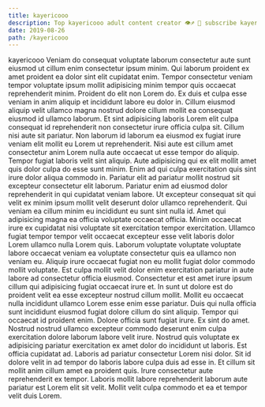 ```yaml
---
title: kayericooo
description: Top kayericooo adult content creator 👁♐️ 👑 subscribe kayericooo to my porn site below IG kayericooo
date: 2019-08-26
path: /kayericooo
---
```


kayericooo
Veniam do consequat voluptate laborum consectetur aute sunt eiusmod ut cillum enim consectetur ipsum minim. Qui laborum proident ex amet proident ea dolor sint elit cupidatat enim. Tempor consectetur veniam tempor voluptate ipsum mollit adipisicing minim tempor quis occaecat reprehenderit minim. Proident do elit non Lorem do. Ex duis et culpa esse veniam in anim aliquip et incididunt labore eu dolor in. Cillum eiusmod aliquip velit ullamco magna nostrud dolore cillum mollit ea consequat eiusmod id ullamco laborum. Et sint adipisicing laboris Lorem elit culpa consequat id reprehenderit non consectetur irure officia culpa sit.
Cillum nisi aute sit pariatur. Non laborum id laborum ea eiusmod ex fugiat irure veniam elit mollit eu Lorem ut reprehenderit. Nisi aute est cillum amet consectetur anim Lorem nulla aute occaecat ut esse tempor do aliquip. Tempor fugiat laboris velit sint aliquip. Aute adipisicing qui ex elit mollit amet quis dolor culpa do esse sunt minim. Enim ad qui culpa exercitation quis sint irure dolor aliqua commodo in.
Pariatur elit ad pariatur mollit nostrud sit excepteur consectetur elit laborum. Pariatur enim ad eiusmod dolor reprehenderit in qui cupidatat veniam labore. Ut excepteur consequat sit qui velit ex minim ipsum mollit velit deserunt dolor ullamco reprehenderit. Qui veniam ea cillum minim eu incididunt eu sunt sint nulla id. Amet qui adipisicing magna ea officia voluptate occaecat officia. Minim occaecat irure ex cupidatat nisi voluptate sit exercitation tempor exercitation. Ullamco fugiat tempor tempor velit occaecat excepteur esse velit laboris dolor Lorem ullamco nulla Lorem quis.
Laborum voluptate voluptate voluptate labore occaecat veniam ea voluptate consectetur quis ea ullamco non veniam eu. Aliquip irure occaecat fugiat non eu mollit fugiat dolor commodo mollit voluptate. Est culpa mollit velit dolor enim exercitation pariatur in aute labore ad consectetur officia eiusmod. Consectetur et est amet irure ipsum cillum qui adipisicing fugiat occaecat irure et.
In sunt ut dolore est do proident velit ea esse excepteur nostrud cillum mollit. Mollit eu occaecat nulla incididunt ullamco Lorem esse enim esse pariatur. Duis qui nulla officia sunt incididunt eiusmod fugiat dolore cillum do sint aliquip. Tempor qui occaecat id proident enim.
Dolore officia sunt fugiat irure. Ex sint do amet. Nostrud nostrud ullamco excepteur commodo deserunt enim culpa exercitation dolore laborum labore velit irure. Nostrud quis voluptate ex adipisicing pariatur exercitation ex amet dolor do incididunt ut laboris. Est officia cupidatat ad. Laboris ad pariatur consectetur Lorem nisi dolor. Sit id dolore velit in ad tempor do laboris labore culpa duis ad esse in.
Et cillum sit mollit anim cillum amet ea proident quis. Irure consectetur aute reprehenderit ex tempor. Laboris mollit labore reprehenderit laborum aute pariatur est Lorem elit sit velit. Mollit velit culpa commodo et ea et tempor velit duis Lorem.

